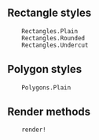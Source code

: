 ## Rectangle styles
```@docs
    Rectangles.Plain
    Rectangles.Rounded
    Rectangles.Undercut
```

## Polygon styles
```@docs
    Polygons.Plain
```

## Render methods
```@docs
    render!
```
